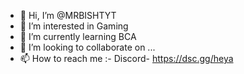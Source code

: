 - 👋 Hi, I’m @MRBISHTYT
- 👀 I’m interested in Gaming
- 🌱 I’m currently learning BCA
- 💞️ I’m looking to collaborate on ...
- 📫 How to reach me :- Discord- https://dsc.gg/heya
